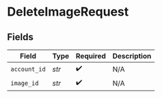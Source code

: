 # DeleteImageRequest


## Fields

| Field              | Type               | Required           | Description        |
| ------------------ | ------------------ | ------------------ | ------------------ |
| `account_id`       | *str*              | :heavy_check_mark: | N/A                |
| `image_id`         | *str*              | :heavy_check_mark: | N/A                |